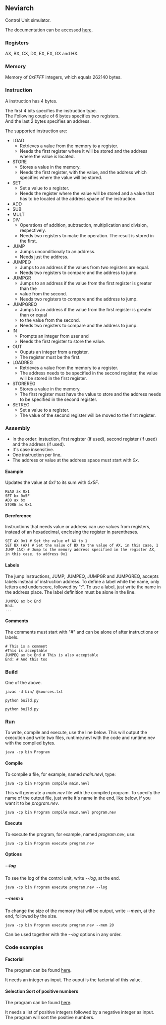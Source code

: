 ## Neviarch

Control Unit simulator.

The documentation can be accessed [here](https://mateuspiresl.github.io/neviarch/).

### Registers

AX, BX, CX, DX, EX, FX, GX and HX.

### Memory

Memory of _0xFFFF_ integers, which equals 262140 bytes.

### Instruction

A instruction has 4 bytes.

The first 4 bits specifies the instruction type.<br>
The Following couple of 6 bytes specifies two registers.<br>
And the last 2 bytes specifies an address.

The supported instruction are:

- LOAD
    + Retrieves a value from the memory to a register.
    + Needs the first register where it will be stored and the
      address where the value is located.
- STORE
    + Stores a value in the memory.
    + Needs the first register, with the value, and the address
      which specifies where the value will be stored.
- SET
    + Set a value to a register.
    + Needs the register where the value will be stored and a
      value that has to be located at the address space of the
      instruction.
- ADD
- SUB
- MULT
- DIV
    + Operations of addition, subtraction, multiplication and division, respectively.
    + Needs two registers to make the operation. The result is stored in the first.
- JUMP
    + Jumps unconditionaly to an address.
    + Needs just the address.
- JUMPEQ
    + Jumps to an address if the values from two registers are equal.
    + Needs two registers to compare and the address to jump.
- JUMPGR
    + Jumps to an address if the value from the first register is greater than the
    + value from the second.
    + Needs two registers to compare and the address to jump.
- JUMPGREQ
    + Jumps to an address if the value from the first register is greater than or equal
    + to the value from the second.
    + Needs two registers to compare and the address to jump.
- IN
    + Prompts an integer from user and 
    + Needs the first register to store the value.
- OUT
    + Ouputs an integer from a register.
    + The register must be the first.
- LOADREG
    + Retrieves a value from the memory to a register.
    + The address needs to be specified in the second register, the value will be stored in the first register.
- STOREREG
    + Stores a value in the memory.
    + The first register must have the value to store and the address needs to be specified in the second register.
- SETREG
    + Set a value to a register.
    + The value of the second register will be moved to the first register.

### Assembly

- In the order: instuction, first register (if used), second register (if used) and the address (if used).
- It's case insensitive.
- One instruction per line.
- The address or value at the address space must start with _0x_.

#### Example

Updates the value at _0x1_ to its sum with _0x5F_.

    READ ax 0x1
    SET bx 0x5F
    ADD ax bx
    STORE ax 0x1

#### Dereference

Instructions that needs value or address can use values from registers, instead of an hexadecimal,
enclosing the register in parentheses.

    SET AX 0x1 # Set the value of AX to 1
    SET BX (AX) # Set the value of BX to the value of AX, in this case, 1
    JUMP (AX) # Jump to the memory address specified in the register AX, in this case, to address 0x1

#### Labels

The jump instructions, JUMP, JUMPEQ, JUMPGR and JUMPGREQ, accepts labels instead of instruction address.
To define a label white the name, only letters and underscore, followed by ":".
To use a label, just write the name in the address place.
The label definition must be alone in the line.

    JUMPEQ ax bx End
    End:
    ...

#### Comments

The comments must start with "#" and can be alone of after instructions or labels.

    # This is a comment
    #This is acceptable
    JUMPEQ ax bx End # This is also acceptable
    End: # And this too

### Build

One of the above.

    javac -d bin/ @sources.txt

    python build.py

    python build.py

### Run

To write, compile and execute, use the line below.
This will output the execution and write two files, runtime.nevl with the code
and runtime.nev with the compiled bytes.

    java -cp bin Program

#### Compile

To compile a file, for example, named _main.nevl_, type:

    java -cp bin Program compile main.nevl

This will generate a _main.nev_ file with the compiled program.
To specify the name of the output file, just write it's name in the end,
like below, if you want it to be _program.nev_.

    java -cp bin Program compile main.nevl program.nev

#### Execute

To execute the program, for example, named _program.nev_, use:

    java -cp bin Program execute program.nev

#### Options

##### --log

To see the log of the control unit, write _--log_, at the end.

    java -cp bin Program execute program.nev --log
    
##### --mem x

To change the size of the memory that will be output, write _--mem_, at the end,
followed by the size.

    java -cp bin Program execute program.nev --mem 20

Can be used together with the _--log_ options in any order.

### Code examples

#### Factorial

The program can be found [here](factorial.nevl).

It needs an integer as input. The ouput is the factorial of this value.

#### Selection Sort of positive numbers

The program can be found [here](selectionsort.nevl).

It needs a list of positive integers followed by a negative integer as input.
The program will sort the positive numbers.
